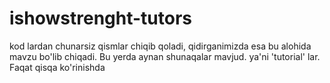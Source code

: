 # ishowstrenght-tutors
kod lardan chunarsiz qismlar chiqib qoladi, qidirganimizda esa bu alohida mavzu bo'lib chiqadi. Bu yerda aynan shunaqalar mavjud. ya'ni 'tutorial' lar. Faqat qisqa ko'rinishda
